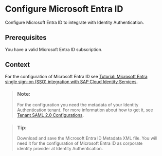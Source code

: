 <!-- loio058c7b14209f4f2d8de039da4330a1c1 -->

# Configure Microsoft Entra ID

Configure Microsoft Entra ID to integrate with Identity Authentication.



<a name="loio058c7b14209f4f2d8de039da4330a1c1__prereq_v4k_rh2_ndb"/>

## Prerequisites

You have a valid Microsoft Entra ID subscription.



## Context

For the configuration of Microsoft Entra ID see [Tutorial: Microsoft Entra single sign-on \(SSO\) integration with SAP Cloud Identity Services](https://docs.microsoft.com/en-us/azure/active-directory/active-directory-saas-sap-hana-cloud-platform-identity-authentication-tutorial).

> ### Note:  
> For the configuration you need the metadata of your Identity Authentication tenant. For more information about how to get it, see [Tenant SAML 2.0 Configurations](../Operation-Guide/tenant-saml-2-0-configurations-e81a19b.md).

> ### Tip:  
> Download and save the Microsoft Entra ID Metadata XML file. You will need it for the configuration of Microsoft Entra ID as corporate identity provider at Identity Authentication.

